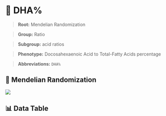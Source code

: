 # 🧪 DHA%

> **Root:** Mendelian Randomization

> **Group:** Ratio  

> **Subgroup:** acid ratios

> **Phenotype:** Docosahexaenoic Acid to Total-Fatty Acids percentage  

> **Abbreviations:** `DHA%`

## 🧬 Mendelian Randomization  

<img src="/MR/Figures/Inverse/DHAbaifenhao.png"/>


## 📊 Data Table


<CsvTableMRI src="/public/MR/Data/Inverse/DHAbaifenhao.csv"/>
